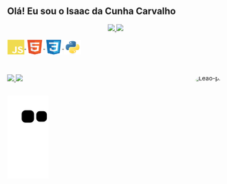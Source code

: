 ## Olá! Eu sou o Isaac da Cunha Carvalho
<div align="center">
  <a href="https://github.com/CoracaoDeLeao">
  <img height="180em" src="https://github-readme-stats.vercel.app/api?username=CoracaoDeLeao&show_icons=true&theme=react&include_all_commits=true&count_private=true&hide=contribs"/>
  <img height="180em" src="https://github-readme-stats.vercel.app/api/top-langs/?username=CoracaoDeLeao&layout=compact&langs_count=7&theme=react"/>
</div>
  
<div style="display: inline_block"><br>
  <img align="center" alt="JS" height="35" width="40" src="https://raw.githubusercontent.com/devicons/devicon/master/icons/javascript/javascript-plain.svg">
  <img align="center" alt="HTML" height="35" width="40" src="https://raw.githubusercontent.com/devicons/devicon/master/icons/html5/html5-original.svg">
  <img align="center" alt="CSS" height="35" width="40" src="https://raw.githubusercontent.com/devicons/devicon/master/icons/css3/css3-original.svg">
  <img align="center" alt="Python" height="35" width="40" src="https://raw.githubusercontent.com/devicons/devicon/master/icons/python/python-original.svg">
</div>
  
  ##
  
  </br>

<div> 
  <img align="right" alt="Leao-pic" height="175" style="border-radius:50px;" src="https://cdn.discordapp.com/attachments/750791536261988463/1050200047016497152/Design_sem_nome.png">
  <a href = "mailto: isaacdecarvalho2005@gmail.com"><img src="https://img.shields.io/badge/-Gmail-%23333?style=for-the-badge&logo=gmail&logoColor=white" target="_blank">
  <a href="---" target="_blank"><img src="https://img.shields.io/badge/-LinkedIn-%230077B5?style=for-the-badge&logo=linkedin&logoColor=white" target="_blank"></a> 
</a>
 </br>
</br>
 
  ![Snake animation](https://github.com/CoracaoDeLeao/CoracaoDeLeao/blob/output/github-contribution-grid-snake.svg)
 
</div>
